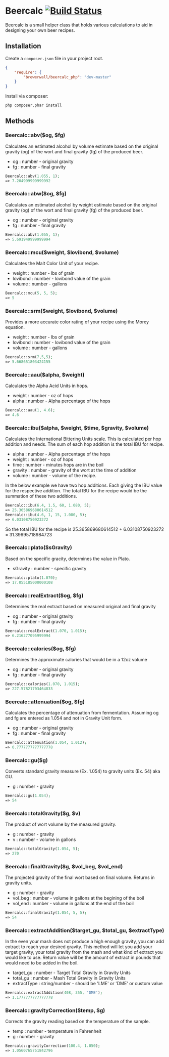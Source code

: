 # Beercalc [![Build Status](https://travis-ci.org/brewerwall/beercalc_php.svg?branch=master)](https://travis-ci.org/brewerwall/beercalc_php)

Beercalc is a small helper class that holds various calculations to aid in designing your own beer recipes.  

## Installation

Create a `composer.json` file in your project root.
```json
{
    "require": {
        "brewerwall/beercalc_php": "dev-master"
    }
}
```
Install via composer:
```shell
php composer.phar install
```


## Methods

### Beercalc::abv($og, $fg)
Calculates an estimated alcohol by volume estimate based on the original gravity (og) of the wort and final gravity (fg) of the produced beer.

* og   : number - original gravity
* fg   : number - final gravity

```php
Beercalc::abv(1.055, 1);
=> 7.204999999999992
```

### Beercalc::abw($og, $fg)
Calculates an estimated alcohol by weight estimate based on the original gravity (og) of the wort and final gravity (fg) of the produced beer.

* og   : number - original gravity
* fg   : number - final gravity

```php
Beercalc::abv(1.055, 1);
=> 5.691949999999994
```

### Beercalc::mcu($weight, $lovibond, $volume)
Calculates the Malt Color Unit of your recipe.

* weight   : number - lbs of grain
* lovibond : number - lovibond value of the grain
* volume   : number - gallons

```php
Beercalc::mcu(5, 5, 5);
=> 5
```


### Beercalc::srm($weight, $lovibond, $volume)
Provides a more accurate color rating of your recipe using the Morey equation.

* weight   : number - lbs of grain
* lovibond : number - lovibond value of the grain
* volume   : number - gallons

```php
Beercalc::srm(7,5,5);
=> 5.668651803424155
```


### Beercalc::aau($alpha, $weight)
Calculates the Alpha Acid Units in hops.

* weight   : number - oz of hops
* alpha    : number - Alpha percentage of the hops

```php
Beercalc::aau(1, 4.6);
=> 4.6
```


### Beercalc::ibu($alpha, $weight, $time, $gravity, $volume)
Calculates the International Bittering Units scale.  This is calculated per hop addition and needs.  The sum of each hop addition is the total IBU for recipe.

* alpha    : number - Alpha percentage of the hops
* weight   : number - oz of hops
* time     : number - minutes hops are in the boil
* gravity  : number - gravity of the wort at the time of addition
* volume   : number - volume of the recipe.

In the below example we have two hop additions.  Each giving the IBU value for the respective addition.  The total IBU for the recipe would be the summation of these two additions.

```php
Beercalc::ibu(6.4, 1.5, 60, 1.080, 5);
=> 25.365869680614512
Beercalc::ibu(4.6, 1, 15, 1.080, 5);
=> 6.03108750923272
```

So the total IBU for the recipe is 25.365869680614512 + 6.03108750923272 = 31.39695718984723


### Beercalc::plato($sGravity)
Based on the specific gracity, determines the value in Plato.

* sGravity   : number - specific gravity

```php
Beercalc::plato(1.070);
=> 17.055185000000108
```

### Beercalc::realExtract($og, $fg)
Determines the real extract based on measured original and final gravity

* og   : number - original gravity
* fg	 : number - final gravity

```php
Beercalc::realExtract(1.070, 1.015);
=> 6.216277095999994
```

### Beercalc::calories($og, $fg)
Determines the approximate calories that would be in a 12oz volume

* og   : number - original gravity
* fg	 : number - final gravity

```php
Beercalc::calories(1.070, 1.015);
=> 227.57821703464833
```

### Beercalc::attenuation($og, $fg)
Calculates the percentage of attenuation from fermentation.  Assuming og and fg are entered as 1.054 and not in Gravity Unit form.

* og   : number - original gravity
* fg	 : number - final gravity

```php
Beercalc::attenuation(1.054, 1.012);
=> 0.7777777777777778
```

### Beercalc::gu($g)
Converts standard gravity measure (Ex. 1.054) to gravity units (Ex. 54) aka GU.

* g   : number - gravity

```php
Beercalc::gu(1.054);
=> 54
```

### Beercalc::totalGravity($g, $v)
The product of wort volume by the measured gravity.

* g   : number - gravity
* v   : number - volume in gallons

```php
Beercalc::totalGravity(1.054, 5);
=> 270
```

### Beercalc::finalGravity($g, $vol_beg, $vol_end)
The projected gravity of the final wort based on final volume. Returns in gravity units.

* g   			: number - gravity
* vol_beg   : number - volume in gallons at the begining of the boil
* vol_end		: number - volume in gallons at the end of the boil

```php
Beercalc::finalGravity(1.054, 5, 5);
=> 54
```

### Beercalc::extractAddition($target_gu, $total_gu, $extractType)
In the even your mash does not produce a high enough gravity, you can add extract to reach your desired gravity.  This method will let you add your target gravity, your total gravity from the mash and what kind of extract you would like to use.  Return value will be the amount of extract in pounds that would need to be added in the boil.

* target_gu   	: number - Target Total Gravity in Gravity Units
* total_gu   		: number - Mash Total Gravity in Gravity Units
* extractType		: string/number - should be 'LME' or 'DME' or custom value

```php
Beercalc::extractAddition(408, 355, 'DME');
=> 1.1777777777777778
```

### Beercalc::gravityCorrection($temp, $g)
Corrects the gravity reading based on the temperature of the sample.

* temp 			: number - temperature in Fahrenheit
* g   			: number - gravity

```php
Beercalc::gravityCorrection(100.4, 1.050);
=> 1.0560765751842796
```
